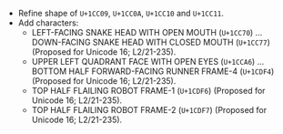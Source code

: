 * Refine shape of `U+1CC09`, `U+1CC0A`, `U+1CC10` and `U+1CC11`.
* Add characters:
  - LEFT-FACING SNAKE HEAD WITH OPEN MOUTH (`U+1CC70`) ... DOWN-FACING SNAKE HEAD WITH CLOSED MOUTH (`U+1CC77`)  (Proposed for Unicode 16; L2/21-235).
  - UPPER LEFT QUADRANT FACE WITH OPEN EYES (`U+1CCA6`) ... BOTTOM HALF FORWARD-FACING RUNNER FRAME-4 (`U+1CDF4`)  (Proposed for Unicode 16; L2/21-235).
  - TOP HALF FLAILING ROBOT FRAME-1 (`U+1CDF6`)  (Proposed for Unicode 16; L2/21-235).
  - TOP HALF FLAILING ROBOT FRAME-2 (`U+1CDF7`)  (Proposed for Unicode 16; L2/21-235).
